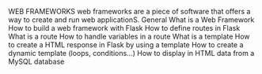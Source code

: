 WEB FRAMEWORKS web frameworks are a piece of software that offers a way to create and run web applicationS. General What is a Web Framework How to build a web framework with Flask How to define routes in Flask What is a route How to handle variables in a route What is a template How to create a HTML response in Flask by using a template How to create a dynamic template (loops, conditions…) How to display in HTML data from a MySQL database
